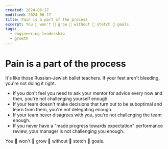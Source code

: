 ```yaml
---
created: 2024-06-17
modified: 2024-06-17
title: Pain is a part of the process
excerpt: You 👏 won't 👏 grow 👏 without 👏 stetch 👏 goals.
tags:
  - engineering-leadership
  - growth
---
```

# Pain is a part of the process

It's like those Russian-Jewish ballet teachers. If your feet aren't bleeding, you're not doing it right.

- If you don't feel you need to ask your mentor for advice every now and then, you're not challenging yourself enough.
- If your team doesn't make decisions that turn out to be suboptimal and learn from them, you're not delegating enough.
- If your team never disagrees with you, you're not challenging the team enough.
- If you never have a "made progress towards expectation" performance review, your manager is not challenging you enough.

You 👏 won't 👏 grow 👏 without 👏 stetch 👏 goals.
